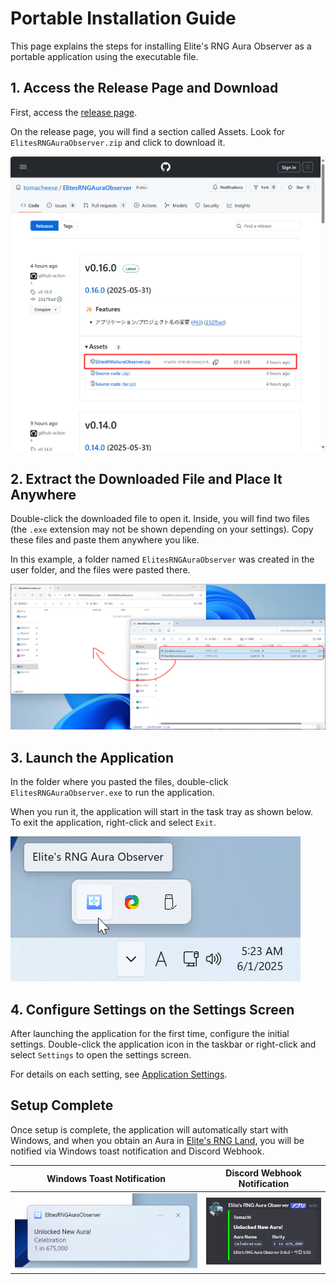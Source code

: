 # Portable Installation Guide

This page explains the steps for installing Elite's RNG Aura Observer as a portable application using the executable file.

## 1. Access the Release Page and Download

First, access the [release page](https://github.com/tomacheese/ElitesRNGAuraObserver/releases).

On the release page, you will find a section called Assets. Look for `ElitesRNGAuraObserver.zip` and click to download it.

![GitHub release page for Elite's RNG Aura Observer](/docs/assets/installation/release-page.png)

## 2. Extract the Downloaded File and Place It Anywhere

Double-click the downloaded file to open it. Inside, you will find two files (the `.exe` extension may not be shown depending on your settings). Copy these files and paste them anywhere you like.

In this example, a folder named `ElitesRNGAuraObserver` was created in the user folder, and the files were pasted there.

![Copying extracted files to a folder](/docs/assets/installation/copy-files.png)

## 3. Launch the Application

In the folder where you pasted the files, double-click `ElitesRNGAuraObserver.exe` to run the application.

When you run it, the application will start in the task tray as shown below. To exit the application, right-click and select `Exit`.

![Application icon in Windows task tray](/docs/assets/installation/located-taskbar.png)

## 4. Configure Settings on the Settings Screen

After launching the application for the first time, configure the initial settings. Double-click the application icon in the taskbar or right-click and select `Settings` to open the settings screen.

For details on each setting, see [Application Settings](configuration.md).

## Setup Complete

Once setup is complete, the application will automatically start with Windows, and when you obtain an Aura in [Elite's RNG Land](https://vrchat.com/home/world/wrld_50a4de63-927a-4d7e-b322-13d715176ef1), you will be notified via Windows toast notification and Discord Webhook.

| Windows Toast Notification | Discord Webhook Notification |
| :-: | :-: |
| ![Example of Windows toast notification for Aura acquisition](/docs/assets/installation/unlocked-new-aura-toast.png) | ![Example of Discord notification for Aura acquisition](/docs/assets/installation/unlocked-new-aura-discord.png) |

